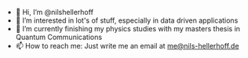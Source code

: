 - 👋 Hi, I’m @nilshellerhoff
- 👀 I’m interested in lot's of stuff, especially in data driven applications
- 🌱 I’m currently finishing my physics studies with my masters thesis in Quantum Communications
- 📫 How to reach me: Just write me an email at me@nils-hellerhoff.de

<!---
nilshellerhoff/nilshellerhoff is a ✨ special ✨ repository because its `README.md` (this file) appears on your GitHub profile.
You can click the Preview link to take a look at your changes.
--->
